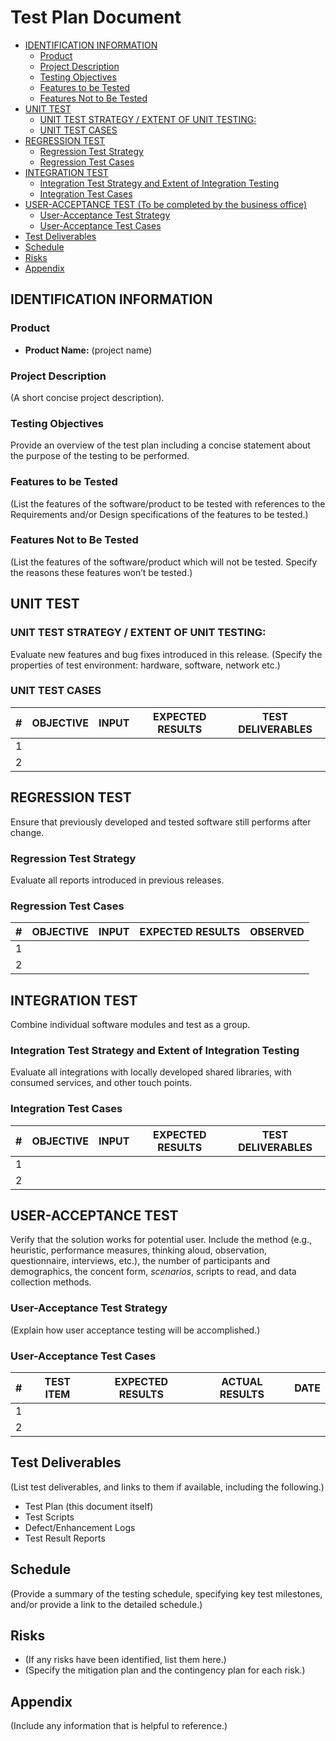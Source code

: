 Test Plan Document
==================

- [IDENTIFICATION INFORMATION](#identification-information)
  - [Product](#product)
  - [Project Description](#project-description)
  - [Testing Objectives](#testing-objectives)
  - [Features to be Tested](#features-to-be-tested)
  - [Features Not to Be Tested](#features-not-to-be-tested)
- [UNIT TEST](#unit-test)
  - [UNIT TEST STRATEGY / EXTENT OF UNIT TESTING:](#unit-test-strategy--extent-of-unit-testing)
  - [UNIT TEST CASES](#unit-test-cases)
- [REGRESSION TEST](#regression-test)
  - [Regression Test Strategy](#regression-test-strategy)
  - [Regression Test Cases](#regression-test-cases)
- [INTEGRATION TEST](#integration-test)
  - [Integration Test Strategy and Extent of Integration Testing](#integration-test-strategy-and-extent-of-integration-testing)
  - [Integration Test Cases](#integration-test-cases)
- [USER-ACCEPTANCE TEST (To be completed by the business office)](#user-acceptance-test-to-be-completed-by-the-business-office)
  - [User-Acceptance Test Strategy](#user-acceptance-test-strategy)
  - [User-Acceptance Test Cases](#user-acceptance-test-cases)
- [Test Deliverables](#test-deliverables)
- [Schedule](#schedule)
- [Risks](#risks)
- [Appendix](#appendix)


IDENTIFICATION INFORMATION
--------------------------

### Product

- **Product Name:** (project name)

### Project Description

(A short concise project description).

### Testing Objectives

Provide an overview of the test plan including a concise statement about the 
purpose of the testing to be performed.

### Features to be Tested

(List the features of the software/product to be tested with references to the 
Requirements and/or Design specifications of the features to be tested.)


### Features Not to Be Tested

(List the features of the software/product which will not be tested. Specify the
reasons these features won’t be tested.)


UNIT TEST
---------

### UNIT TEST STRATEGY / EXTENT OF UNIT TESTING:

Evaluate new features and bug fixes introduced in this release. 
(Specify the properties of test environment: hardware, software, network etc.)

### UNIT TEST CASES

| \#  | OBJECTIVE | INPUT | EXPECTED RESULTS | TEST DELIVERABLES |
| --: | --------- | ----- | ---------------- | ----------------- |
|  1  |           |       |                  |                   |
|  2  |           |       |                  |                   |


REGRESSION TEST
---------------

Ensure that previously developed and tested software still performs after change.

### Regression Test Strategy

Evaluate all reports introduced in previous releases.

### Regression Test Cases

| #   | OBJECTIVE | INPUT | EXPECTED RESULTS | OBSERVED |
| --: | --------- | ----- | ---------------- | -------- |
|  1  |           |       |                  |          |
|  2  |           |       |                  |          |


INTEGRATION TEST
----------------

Combine individual software modules and test as a group.

### Integration Test Strategy and Extent of Integration Testing

Evaluate all integrations with locally developed shared libraries, with consumed services, and other touch points.

### Integration Test Cases

| #   | OBJECTIVE | INPUT | EXPECTED RESULTS | TEST DELIVERABLES |
| --: | --------- | ----- | ---------------- | ----------------- |
|  1  |           |       |                  |                   |
|  2  |           |       |                  |                   |


USER-ACCEPTANCE TEST
--------------------

Verify that the solution works for potential user. Include the method (e.g.,
heuristic, performance measures, thinking aloud, observation, questionnaire, 
interviews, etc.), the number of participants and demographics, the concent
form, *scenarios*, scripts to read, and data collection methods.

### User-Acceptance Test Strategy

(Explain how user acceptance testing will be accomplished.)

### User-Acceptance Test Cases

| #   | TEST ITEM | EXPECTED RESULTS | ACTUAL RESULTS | DATE |
| --: | --------- | ---------------- | -------------- | ---- |
|  1  |           |                  |                |      |
|  2  |           |                  |                |      |


Test Deliverables
-----------------

(List test deliverables, and links to them if available, including the following.)

-   Test Plan (this document itself)
-   Test Scripts
-   Defect/Enhancement Logs
-   Test Result Reports


Schedule
--------

(Provide a summary of the testing schedule, specifying key test milestones, 
and/or provide a link to the detailed schedule.)

Risks
-----

-   (If any risks have been identified, list them here.)
-   (Specify the mitigation plan and the contingency plan for each risk.)


Appendix
--------

(Include any information that is helpful to reference.)
